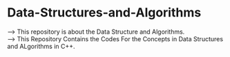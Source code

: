 # Data-Structures-and-Algorithms
--> This repository is about the Data Structure and Algorithms.<br>
--> This Repository Contains the Codes For the Concepts in Data Structures and ALgorithms in C++.
